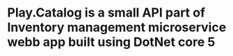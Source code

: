 # Play.Catalog is a small API part of Inventory management microservice webb app built using DotNet core 5
